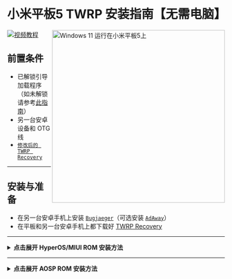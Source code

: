 # 小米平板5 TWRP 安装指南【无需电脑】
<img align="right" src="/guide/nabu.png" width="400" alt="Windows 11 运行在小米平板5上">

[![视频教程](https://github.com/Kumar-Jy/Windows-in-PocoF1-Without-PC/assets/20044626/3abc8b52-c5c6-4495-b623-d1312195d639)](https://youtu.be/91ZdM7HfRdc)

## 前置条件
- 已解锁引导加载程序（如未解锁请参考[此指南](https://github.com/erdilS/Port-Windows-11-Xiaomi-Pad-5/blob/main/guide/English/Re-rooting-en.md)）
- 另一台安卓设备和 OTG 线
- [`修改后的 TWRP Recovery`](https://github.com/Kumar-Jy/Windows-in-NABU-Without-PC/releases/tag/Modded-TWRP-Recovery)

---

## 安装与准备
- 在另一台安卓手机上安装 [`Bugjaeger`](https://play.google.com/store/apps/details?id=eu.sisik.hackendebug&pcampaignid=web_share)（可选安装 [`AdAway`](https://github.com/AdAway/AdAway/releases/download/v6.1.3/AdAway-6.1.3-20240706.apk)）
- 在平板和另一台安卓手机上都下载好 [TWRP Recovery](https://github.com/Kumar-Jy/Windows-in-NABU-Without-PC/releases/tag/Modded-TWRP-Recovery)

---

<details>
  <summary><strong>点击展开 HyperOS/MIUI ROM 安装方法</strong></summary>

### HyperOS/MIUI ROM 下安装 TWRP
- 平板关机，按住电源键和音量减进入 Fastboot 模式
- 用 OTG 线连接两台设备
- 在 Bugjaeger 选择 **FASTBOOT** 菜单
- 点击右下角蓝色图标
- 输入 `fastboot boot`，点击右上角“回形针”图标选择下载的 `twrp.img` 文件，然后回车
- 平板会启动进入 TWRP Recovery
- 进入 `高级` - 选择底部的 `安装 Recovery Ramdisk`
- 选择下载的 _**twrp.img**_，滑动刷入
- 可选：刷入 Magisk 获取 root
- 重启系统，完成安装

</details>

----

<details>
  <summary><strong>点击展开 AOSP ROM 安装方法</strong></summary>

### AOSP ROM 下安装 TWRP
- 平板关机，按住电源键和音量减进入 Fastboot 模式
- 用 OTG 线连接两台设备
- 输入命令 `fastboot set_active other`
- 刷入 **twrp.img**：输入 `fastboot flash boot`，点击右上角“回形针”图标选择下载的 `twrp.img` 文件，然后回车
- 重启后即可进入 TWRP Recovery
- 若需从 TWRP 切回安卓，重启前请务必点击切换到非活动分区
- 若需从安卓启动到 TWRP，可安装 [BootControl](https://github.com/capntrips/BootControl/releases) 并点击切换到非活动分区

</details>
